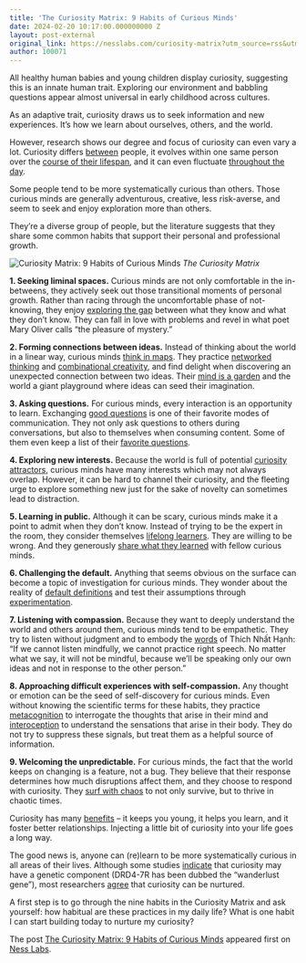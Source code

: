 ```yaml
---
title: 'The Curiosity Matrix: 9 Habits of Curious Minds'
date: 2024-02-20 10:17:00.000000000 Z
layout: post-external
original_link: https://nesslabs.com/curiosity-matrix?utm_source=rss&utm_medium=rss&utm_campaign=curiosity-matrix
author: 100071
---
```


All healthy human babies and young children display curiosity, suggesting this is an innate human trait. Exploring our environment and babbling questions appear almost universal in early childhood across cultures.

As an adaptive trait, curiosity draws us to seek information and new experiences. It’s how we learn about ourselves, others, and the world.

However, research shows our degree and focus of curiosity can even vary a lot. Curiosity differs [between](https://www.ncbi.nlm.nih.gov/pmc/articles/PMC4635443/) people, it evolves within one same person over the [course of their lifespan](https://psycnet.apa.org/record/1992-19451-001), and it can even fluctuate [throughout the day](https://www.ncbi.nlm.nih.gov/pmc/articles/PMC7067659/).

Some people tend to be more systematically curious than others. Those curious minds are generally adventurous, creative, less risk-averse, and seem to seek and enjoy exploration more than others.

They’re a diverse group of people, but the literature suggests that they share some common habits that support their personal and professional growth.

![Curiosity Matrix: 9 Habits of Curious Minds](https://nesslabs.com/wp-content/uploads/2024/02/curiosity-matrix-curious-minds-ness-labs-framework-1024x576.png)
_The Curiosity Matrix_

**1. Seeking liminal spaces.** Curious minds are not only comfortable in the in-betweens, they actively seek out those transitional moments of personal growth. Rather than racing through the uncomfortable phase of not-knowing, they enjoy [exploring the gap](https://nesslabs.com/liminal-creativity) between what they know and what they don’t know. They can fall in love with problems and revel in what poet Mary Oliver calls “the pleasure of mystery.”

**2. Forming connections between ideas.** Instead of thinking about the world in a linear way, curious minds [think in maps](https://nesslabs.com/thinking-in-maps). They practice [networked thinking](https://nesslabs.com/networked-thinking) and [combinational creativity](https://nesslabs.com/combinational-creativity), and find delight when discovering an unexpected connection between two ideas. Their [mind is a garden](https://nesslabs.com/mind-garden) and the world a giant playground where ideas can seed their imagination.

**3. Asking questions.** For curious minds, every interaction is an opportunity to learn. Exchanging [good questions](https://nesslabs.com/good-questions) is one of their favorite modes of communication. They not only ask questions to others during conversations, but also to themselves when consuming content. Some of them even keep a list of their [favorite questions](https://nesslabs.com/favorite-problems).

**4. Exploring new interests.** Because the world is full of potential [curiosity attractors](https://nesslabs.com/curiosity-attractors), curious minds have many interests which may not always overlap. However, it can be hard to channel their curiosity, and the fleeting urge to explore something new just for the sake of novelty can sometimes lead to distraction.

**5. Learning in public.** Although it can be scary, curious minds make it a point to admit when they don’t know. Instead of trying to be the expert in the room, they consider themselves [lifelong learners](https://nesslabs.com/lifelong-learning). They are willing to be wrong. And they generously [share what they learned](https://nesslabs.com/learning-in-public) with fellow curious minds.

**6. Challenging the default.** Anything that seems obvious on the surface can become a topic of investigation for curious minds. They wonder about the reality of [default definitions](https://nesslabs.com/default-definitions) and test their assumptions through [experimentation](https://nesslabs.com/personal-experiments).

**7. Listening with compassion.** Because they want to deeply understand the world and others around them, curious minds tend to be empathetic. They try to listen without judgment and to embody the [words](https://www.penguinrandomhouse.ca/books/74750/the-heart-of-the-buddhas-teaching-by-thich-nhat-hanh/9780767903691) of Thích Nhất Hạnh: “If we cannot listen mindfully, we cannot practice right speech. No matter what we say, it will not be mindful, because we’ll be speaking only our own ideas and not in response to the other person.”

**8. Approaching difficult experiences with self-compassion.** Any thought or emotion can be the seed of self-discovery for curious minds. Even without knowing the scientific terms for these habits, they practice [metacognition](https://nesslabs.com/metacognition) to interrogate the thoughts that arise in their mind and [interoception](https://nesslabs.com/interoception) to understand the sensations that arise in their body. They do not try to suppress these signals, but treat them as a helpful source of information.

**9. Welcoming the unpredictable.** For curious minds, the fact that the world keeps on changing is a feature, not a bug. They believe that their response determines how much disruptions affect them, and they choose to respond with curiosity. They [surf with chaos](https://nesslabs.com/chaos-surfing) to not only survive, but to thrive in chaotic times.

Curiosity has many [benefits](https://nesslabs.com/science-of-curiosity) – it keeps you young, it helps you learn, and it foster better relationships. Injecting a little bit of curiosity into your life goes a long way.

The good news is, anyone can (re)learn to be more systematically curious in all areas of their lives. Although some studies [indicate](https://www.sciencedirect.com/science/article/abs/pii/S0006322307003277) that curiosity may have a genetic component (DRD4-7R has been dubbed the “wanderlust gene”), most researchers [agree](https://link.springer.com/article/10.1007/s11191-018-0015-7) that curiosity can be nurtured.

A first step is to go through the nine habits in the Curiosity Matrix and ask yourself: how habitual are these practices in my daily life? What is one habit I can start building today to nurture my curiosity?

The post [The Curiosity Matrix: 9 Habits of Curious Minds](https://nesslabs.com/curiosity-matrix) appeared first on [Ness Labs](https://nesslabs.com).

